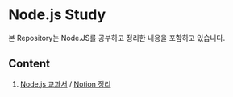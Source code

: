 # Node.js Study

본 Repository는 Node.JS를 공부하고 정리한 내용을 포함하고 있습니다.

## Content

1. [Node.js 교과서](./NodeJSTextbook/) / [Notion 정리](https://www.notion.so/devleejb/Express-Node-js-898c36a177834e9db14408d9268f3dff?pvs=4)
